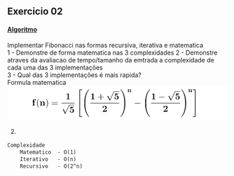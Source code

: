 ## Exercicio 02
#### [Algoritmo](../algoritmos/python/exercicio02.py)

Implementar Fibonacci nas formas recursiva, iterativa e matematica  
1 - Demonstre de forma matematica nas 3 complexidades
2 - Demonstre atraves da avaliacao de tempo/tamanho da emtrada a complexidade de cada uma das 3 implementações  
3 - Qual das 3 implementações é mais rapida?  
Formula matematica  
![math](../images/exercise2.png)


2)
```
Complexidade  
    Matematico  - O(1)  
    Iterativo   - O(n)  
    Recursivo   - O(2^n)  
```
